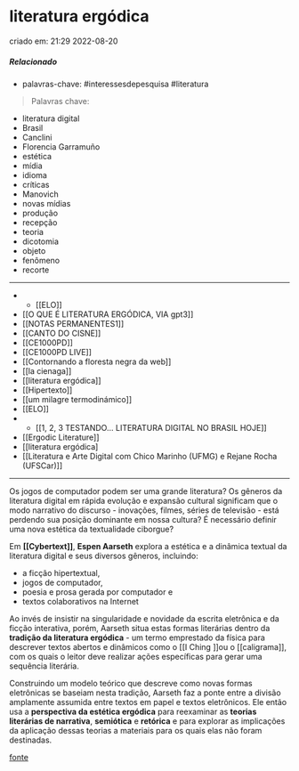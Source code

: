 
# literatura ergódica
criado em: 21:29 2022-08-20

##### Relacionado
- palavras-chave: #interessesdepesquisa #literatura 

>Palavras chave:
- literatura digital
- Brasil
- Canclini
- Florencia Garramuño
- estética
- mídia
- idioma
- críticas
- Manovich
- novas mídias
- produção
- recepção
- teoria
- dicotomia
- objeto
- fenômeno
- recorte
---
- - [[ELO]]
- [[O QUE É LITERATURA ERGÓDICA, VIA gpt3]]
-  [[NOTAS PERMANENTES1]]
- [[CANTO DO CISNE]]
- [[CE1000PD]]
- [[CE1000PD LIVE]]
- [[Contornando a floresta negra da web]]
- [[la cienaga]]
- [[literatura ergódica]]
- [[Hipertexto]]
- [[um milagre termodinámico]]
-  [[ELO]]
- - [[1, 2, 3 TESTANDO... LITERATURA DIGITAL NO BRASIL HOJE]]
- [[Ergodic Literature]]
- [[literatura ergódica]
- [[Literatura e Arte Digital com Chico Marinho (UFMG) e Rejane Rocha (UFSCar)]]

---

Os jogos de computador podem ser uma grande literatura? Os gêneros da literatura digital em rápida evolução e expansão cultural significam que o modo narrativo do discurso - inovações, filmes, séries de televisão - está perdendo sua posição dominante em nossa cultura? É necessário definir uma nova estética da textualidade ciborgue?

Em **[[Cybertext]]**, **Espen Aarseth** explora a estética e a dinâmica textual da literatura digital e seus diversos gêneros, incluindo: 
- a ficção hipertextual, 
- jogos de computador, 
- poesia e prosa gerada por computador e 
- textos colaborativos na Internet 

Ao invés de insistir na singularidade e novidade da escrita eletrônica e da ficção interativa, porém, Aarseth situa estas formas literárias dentro da **tradição da literatura ergódica** - um termo emprestado da física para descrever textos abertos e dinâmicos como o [[I Ching ]]ou o [[caligrama]], com os quais o leitor deve realizar ações específicas para gerar uma sequência literária.

Construindo um modelo teórico que descreve como novas formas eletrônicas se baseiam nesta tradição, Aarseth faz a ponte entre a divisão amplamente assumida entre textos em papel e textos eletrônicos. Ele então usa a **perspectiva da estética ergódica** para reexaminar as **teorias literárias de narrativa**, **semiótica** e **retórica** e para explorar as implicações da aplicação dessas teorias a materiais para os quais elas não foram destinadas.


[fonte](https://medium.com/illumination/what-is-ergodic-literature-c4f015b4d40a)
